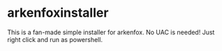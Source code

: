 # arkenfoxinstaller

This is a fan-made simple installer for arkenfox. No UAC is needed! Just right click and run as powershell.
